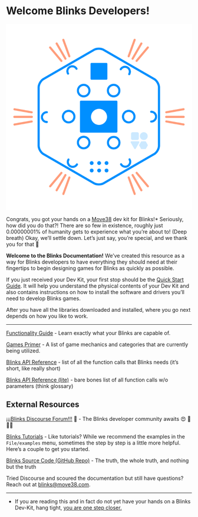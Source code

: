 <head> <link rel="icon" type="image/ico"  href="favicon.ico" /> </head>

# Welcome Blinks Developers!

![Image of Blinks Logo](assets/blinkslogo.png)

Congrats, you got your hands on a [Move38](https://www.move38.com/) dev kit for Blinks!* Seriously, how did you do that?! There are so few in existence, roughly just 0.00000001% of humanity gets to experience what you’re about to!  (Deep breath) Okay, we’ll settle down. Let’s just say, you’re special, and we thank you for that 🙂

**Welcome to the Blinks Documentation!** We’ve created this resource as a way for Blinks developers to have everything they should need at their fingertips to begin designing games for Blinks as quickly as possible. 

If you just received your Dev Kit, your first stop should be the [Quick Start Guide](quickstart.md). It will help you understand the physical contents of your Dev Kit and also contains instructions on how to install the software and drivers you’ll need to develop Blinks games. 

After you have all the libraries downloaded and installed, where you go next depends on how you like to work. 

----------

[Functionality Guide](functionality.md) - Learn exactly what your Blinks are capable of.

[Games Primer](primer.md) - A list of game mechanics and categories that are currently being utilized.

[Blinks API Reference](api.md) - list of all the function calls that Blinks needs (it’s short, like really short) 

[Blinks API Reference (lite)](apilite.md) - bare bones list of all function calls w/o parameters (think glossary)


## External Resources

[¡¡¡Blinks Discourse Forum!!!](http://forum.move38.com/) 🙂 - The Blinks developer community awaits 😍 🤠 🤗😨 

[Blinks Tutorials](http://forum.move38.com/c/tutorials) - Like tutorials? While we recommend the examples in the `File/examples` menu, sometimes the step by step is a little more helpful. Here’s a couple to get you started.

[Blinks Source Code (GitHub Repo)](https://github.com/Move38/Move38-Arduino-Platform) - The truth, the whole truth, and nothing but the truth

Tried Discourse and scoured the documentation but still have questions? 
Reach out at blinks@move38.com.


----------

* If you are reading this and in fact do not yet have your hands on a Blinks Dev-Kit, hang tight, [you are one step closer.](https://blinks.backerkit.com/hosted_preorders)
